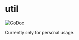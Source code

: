 # util
[![GoDoc](http://img.shields.io/badge/godoc-reference-5272B4.svg)](https://godoc.org/ekyu.moe/util)

Currently only for personal usage.
